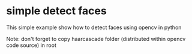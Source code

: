 # simple detect faces
This simple example show how to detect faces using opencv in python

Note: don't forget to copy haarcascade folder (distributed within opencv code source) in root 


